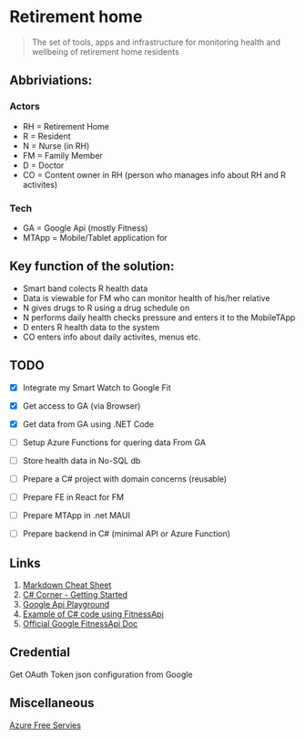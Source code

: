 # Retirement home
> The set of tools, apps and infrastructure for monitoring health and wellbeing of retirement home residents

## Abbriviations:
### Actors
- RH = Retirement Home
- R = Resident
- N = Nurse (in RH)
- FM = Family Member
- D = Doctor
- CO = Content owner in RH (person who manages info about RH and R activites)

### Tech
- GA = Google Api (mostly Fitness)
- MTApp = Mobile/Tablet application for 

## Key function of the solution:
- Smart band colects R health data
- Data is viewable for FM who can monitor health of his/her relative
- N gives drugs to R using a drug schedule on
- N performs daily health checks pressure and enters it to the MobileTApp
- D enters R health data to the system
- CO enters info about daily activites, menus etc.

## TODO
- [x] Integrate my Smart Watch to Google Fit
- [x] Get access to GA (via Browser)
- [x] Get data from GA using .NET Code
- [ ] Setup Azure Functions for quering data From GA
- [ ] Store health data in No-SQL db
- [ ] Prepare a C# project with domain concerns (reusable)
- [ ] Prepare FE in React for FM
- [ ] Prepare MTApp in .net MAUI
- [ ] Prepare backend in C# (minimal API or Azure Function)


## Links
1. [Markdown Cheat Sheet](https://www.markdownguide.org/cheat-sheet/)
1. [C# Corner - Getting Started](https://www.c-sharpcorner.com/article/getting-started-with-google-fitness-rest-api-part-2/)
1. [Google Api Playground](https://developers.google.com/oauthplayground/)
1. [Example of C# code using FitnessApi](https://keestalkstech.com/2016/07/getting-your-weight-from-google-fit-with-c/)
1. [Official Google FitnessApi Doc](https://developers.google.com/api-client-library/dotnet/apis/fitness/v1)

## Credential
Get OAuth Token json configuration from Google

## Miscellaneous
[Azure Free Servies](https://azure.microsoft.com/en-us/pricing/free-services)
